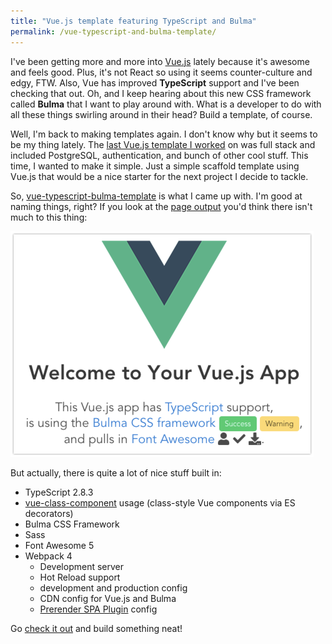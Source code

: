 ```yaml
---
title: "Vue.js template featuring TypeScript and Bulma"
permalink: /vue-typescript-and-bulma-template/
---
```




I've been getting more and more into [Vue.js](https://vuejs.org/) lately because it's awesome and feels good.  Plus, it's not React so using it seems counter-culture and edgy, FTW.  Also, Vue has improved **TypeScript** support and I've been checking that out.  Oh, and I keep hearing about this new CSS framework called **Bulma** that I want to play around with.  What is a developer to do with all these things swirling around in their head?  Build a template, of course.

Well, I'm back to making templates again.  I don't know why but it seems to be my thing lately.  The [last Vue.js template I worked](https://github.com/bradymholt/koa-vuejs-template) on was full stack and included PostgreSQL, authentication, and bunch of other cool stuff.  This time, I wanted to make it simple.  Just a simple scaffold template using Vue.js that would be a nice starter for the next project I decide to tackle. 

So, [vue-typescript-bulma-template](https://github.com/bradymholt/vue-typescript-bulma-template) is what I came up with.  I'm good at naming things, right?  If you look at the [page output](https://bradymholt.github.io/vue-typescript-bulma-template/#/) you'd think there isn't much to this thing:

![Template Screenshot](/media/vue-ts-bulma.png)

But actually, there is quite a lot of nice stuff built in:

- TypeScript 2.8.3
- [vue-class-component](https://github.com/vuejs/vue-class-component) usage (class-style Vue components via ES decorators)
- Bulma CSS Framework
- Sass
- Font Awesome 5
- Webpack 4
  - Development server
  - Hot Reload support
  - development and production config
  - CDN config for Vue.js and Bulma
  - [Prerender SPA Plugin](prerender-spa-plugin) config

Go [check it out](https://github.com/bradymholt/vue-typescript-bulma-template) and build something neat!